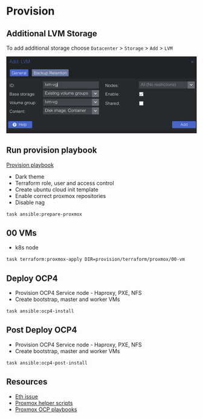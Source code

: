 # Provision

## Additional LVM Storage

To add additional storage choose `Datacenter` > `Storage` > `Add` > `LVM`

![Storage](./images/storage.png)

## Run provision playbook

[Provision playbook](../provision/ansible/playbooks/proxmox-prepare.yml)

* Dark theme
* Terraform role, user and access control
* Create ubuntu cloud init template
* Enable correct proxmox repositories
* Disable nag

```bash
task ansible:prepare-proxmox
```

## 00 VMs

* k8s node

```bash
task terraform:proxmox-apply DIR=provision/terraform/proxmox/00-vm
```

## Deploy OCP4

* Provision OCP4 Service node - Haproxy, PXE, NFS
* Create bootstrap, master and worker VMs

```bash
task ansible:ocp4-install
```

## Post Deploy OCP4

* Provision OCP4 Service node - Haproxy, PXE, NFS
* Create bootstrap, master and worker VMs

```bash
task ansible:ocp4-post-install
```

## Resources

* [Eth issue](https://forum.proxmox.com/threads/e1000e-unexpected-adapter-resets.89459/)
* [Proxmox helper scripts](https://tteck.github.io/Proxmox/)
* [Proxmox OCP playbooks](https://github.com/Keyvan-rh/Proxmox-OCP-Installer)
